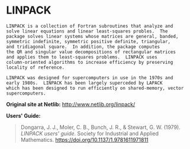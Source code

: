 # LINPACK

```
LINPACK is a collection of Fortran subroutines that analyze and
solve linear equations and linear least-squares probles.  The
package solves linear systems whose matrices are general, banded,
symmetric indefinite, symmetric positive definite, triangular,
and tridiagonal square.  In addition, the package computes
the QR and singular value decompositions of rectangular matrices
and applies them to least-squares problems.  LINPACK uses
column-oriented algorithms to increase efficiency by preserving
locality of reference.

LINPACK was designed for supercomputers in use in the 1970s and
early 1980s.  LINPACK has been largely superceded by LAPACK
which has been designed to run efficiently on shared-memory, vector
supercomputers.
```

**Original site at Netlib:** http://www.netlib.org/linpack/

**Users' Guide:**

> Dongarra, J. J., Moler, C. B., Bunch, J. R., & Stewart, G. W. (1979). *LINPACK users' guide*. Society for Industrial and Applied Mathematics. https://doi.org/10.1137/1.9781611971811